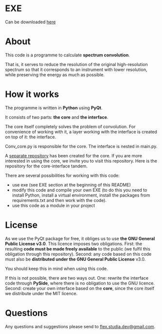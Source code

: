 # EXE

Can be downloaded [here](https://nextcloud.osug.fr/index.php/s/P4bk4YWxdwGJrAj)

# About

This code is a programme to calculate **spectrum convolution**. 

That is, it serves to reduce the resolution of the original high-resolution spectrum so that it corresponds to an instrument with lower resolution, while preserving the energy as much as possible. 

# How it works

The programme is written in **Python** using **PyQt**. 

It consists of two parts: **the core** and **the interface**. 

The core itself completely solves the problem of convolution. For convenience of working with it, a layer working with the interface is created on top of it: the interface.

Conv_core.py is responsible for the core. The interface is nested in main.py.

A [separate repository](https://github.com/FlexStudia/Convolution_core.git) has been created for the core. If you are more interested in using the core, we invite you to visit this repository. Here is the repository for the core-interface tandem.

There are several possibilities for working with this code:

- use exe (see EXE section at the beginning of this README)
- modify this code and compile your own EXE (to do this you need to install Python, install a virtual environment, install the packages from requirements.txt and then work with the code).
- use this code as a module in your project

# License

As we use the PyQt package for free, it obliges us to use **the GNU General Public License v3.0**. This licence imposes two obligations. First: the resulting **code must be made freely available** to the public (we fulfil this obligation through this repository). Second: any code based on this code must also be **distributed under the GNU General Public License** v3.0.

You should keep this in mind when using this code.

If this is not possible, there are two ways out. One: rewrite the interface code through **PySide**, where there is no obligation to use the GNU licence. Second: create your own interface based on the **core**, since the core itself we distribute under the MIT licence.

# Questions

Any questions and suggestions please send to [flex.studia.dev@gmail.com](mailto:flex.studia.dev@gmail.com).
